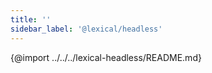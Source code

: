 ```yaml
---
title: ''
sidebar_label: '@lexical/headless'
---
```


{@import ../../../lexical-headless/README.md}
